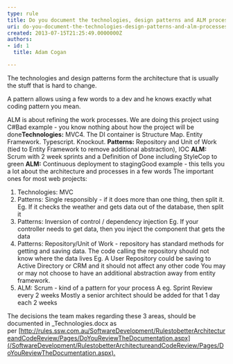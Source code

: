 ```yaml
---
type: rule
title: Do you document the technologies, design patterns and ALM processes?
uri: do-you-document-the-technologies-design-patterns-and-alm-processes
created: 2013-07-15T21:25:49.0000000Z
authors:
- id: 1
  title: Adam Cogan

---
```


 
The technologies and design patterns form the architecture that is usually the stuff that is hard to change.

A pattern allows using a few words to a dev and he knows exactly what coding pattern you mean.

ALM is about refining the work processes.​
 We are doing this project using C#​Bad example - you know nothing about how the project will be done**Technologies:** MVC4. The DI container is Structure Map. Entity Framework. Typescript. Knockout.
**Patterns:** Repository and Unit of Work (tied to Entity Framework to remove additional abstraction), IOC
**ALM:** Scrum with 2 week sprints and a Definition of Done including StyleCop to green
**ALM:** Continuous deployment to stagingGood example - this tells you a lot about the architecture and processes in a few words
The important ones for most web projects:

1. Technologies: MVC
2. Patterns: Single responsibly - if it does more than one thing, then split it.
 Eg. If it checks the weather and gets data out of the database, then split it
3. Patterns: Inversion of control / dependency injection
 Eg. If your controller needs to get data, then you inject the component that gets the data
4. Patterns: Repository/Unit of Work - repository has standard methods for getting and saving data. The code calling the repository should not know where the data lives
 Eg. A User Repository could be saving to Active Directory or CRM and it should not affect any other code
 You may or may not choose to have an additional abstraction away from entity framework.
5. ALM: Scrum - kind of a pattern for your process
 A eg. Sprint Review every 2 weeks
 Mostly a senior architect should be added for that 1 day each 2 weeks


The decisions the team makes regarding these 3 areas, should be documented in \_Technologies.docx as per [http://rules.ssw.com.au/SoftwareDevelopment/RulestobetterArchitectureandCodeReview/Pages/DoYouReviewTheDocumentation.aspx](/SoftwareDevelopment/RulestobetterArchitectureandCodeReview/Pages/DoYouReviewTheDocumentation.aspx)​.​
 ​  
